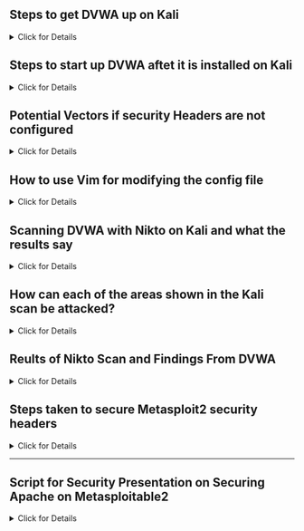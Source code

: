 ## Steps to get DVWA up on Kali

<details>
  <summary>Click for Details</summary>

Here's a simplified step-by-step guide on how you set up Damn Vulnerable Web Application (DVWA) on Kali Linux, including troubleshooting some common issues encountered during the installation and configuration process:

### Step-by-Step Guide to Set Up DVWA

#### **Preparation and Installation**
1. **Checking Nikto Installation**
   - **Action**: Open Terminal and type `nikto -h`.
   - **Expected Outcome**: Displays Nikto help screen if installed.
   - **Troubleshooting**: If not found, run `sudo apt-get update` followed by `sudo apt-get install nikto`.

2. **Installing DVWA Dependencies**
   - **Action**: Install Apache, MySQL, PHP, and other necessary libraries with:
     ```
     sudo apt-get install apache2 mysql-server php php-mysqli php-gd libapache2-mod-php
     ```
   - **Note**: Ensure all services are properly installed and can start without errors.

3. **Starting Services**
   - **Action**: Start Apache and MySQL services:
     ```
     sudo systemctl start apache2
     sudo systemctl start mysql
     ```
   - **Troubleshooting**: If services fail to start, check the status using `sudo systemctl status apache2` or `mysql` for error messages.

#### **Configuration and Setup**
4. **Downloading and Configuring DVWA**
   - **Action**: Clone DVWA from GitHub:
     ```
     cd /var/www/html
     sudo git clone https://github.com/digininja/DVWA.git
     ```
   - **Action**: Set appropriate permissions:
     ```
     sudo chown -R www-data:www-data /var/www/html/DVWA
     ```
   - **Action**: Copy and configure the DVWA configuration file:
     ```
     sudo cp /var/www/html/DVWA/config/config.inc.php.dist /var/www/html/DVWA/config/config.inc.php
     sudo nano /var/www/html/DVWA/config/config.inc.php
     ```
     Update database settings (`db_user`, `db_password`, `db_database`).

5. **Database Configuration**
   - **Action**: Secure MySQL and set up DVWA database:
     ```
     sudo mysql_secure_installation
     sudo mysql -u root -p
     CREATE DATABASE dvwa;
     ```
   - **Troubleshooting**: If unable to login to MySQL, reset the root password or ensure that MySQL service is running.

#### **Finalizing DVWA Setup**
6. **Accessing and Setting Up DVWA**
   - **Action**: Open a browser and navigate to `http://localhost/DVWA/setup.php`.
   - **Action**: Initialize the DVWA database by clicking 'Create / Reset Database'.
   - **Expected Outcome**: DVWA is ready to use at `http://localhost/DVWA/login.php`.
   - **Troubleshooting**: If you encounter connection issues, confirm the Apache and MySQL services are running and that the DVWA configuration file points to the correct database details.

#### **Validation and Verification**
7. **Testing with Nikto**
   - **Action**: After setup, run Nikto to scan for vulnerabilities:
     ```
     nikto -h localhost
     ```
   - **Expected Outcome**: Nikto should report potential issues or confirm no critical vulnerabilities, depending on your security settings.

#### **Common Issues and Solutions**
- **MySQL Access Denied**: Common if the MySQL root password is forgotten or not set correctly during installation. Resetting the password using safe mode can resolve this.
- **Apache/MySQL Services Not Starting**: Often due to misconfigurations or port conflicts. Checking the status and logs can help identify and resolve these issues.
- **Permission Issues with DVWA**: Ensuring the web server user (`www-data`) has proper permissions on the DVWA directory is crucial for functionality.

This guide not only outlines the steps to get DVWA up and running but also incorporates troubleshooting steps that were critical during your setup process. The insights gained here are valuable for ensuring a smooth setup experience and for understanding common pitfalls that may occur during similar installations.

</details>

## Steps to start up DVWA aftet it is installed on Kali

<details>
  <summary>Click for Details</summary>

To properly shut down and restart the Damn Vulnerable Web Application (DVWA) along with its underlying services like Apache and MySQL on your Kali Linux system, follow these steps:

### Shutting Down DVWA and Services

1. **Stop Apache and MySQL Services**:
   - To stop the Apache web server and MySQL database, you can use the following commands:
     ```bash
     sudo systemctl stop apache2
     sudo systemctl stop mysql
     ```

### Restarting DVWA and Services

1. **Start Apache and MySQL Services**:
   - To restart the services, you use similar commands:
     ```bash
     sudo systemctl start apache2
     sudo systemctl start mysql
     ```

2. **Verify Services are Running**:
   - After restarting the services, you can check their status to ensure they are running properly:
     ```bash
     sudo systemctl status apache2
     sudo systemctl status mysql
     ```
   - This will provide you with the active status and any current activity logs for these services.

3. **Access DVWA**:
   - Once the services are up and running, you can access DVWA by navigating to `http://localhost/DVWA` or `http://localhost/DVWA/login.php` in your web browser.
   - Log in with the credentials you set up (default is usually `admin` for the username and `password` for the password).

### Regular Maintenance and Checks

- **Check Apache and MySQL Logs**:
  - Regularly checking the logs can help you identify and resolve issues quickly. Logs for Apache are typically found in `/var/log/apache2/`, and for MySQL in `/var/log/mysql/`.
  
- **Update System and Applications**:
  - Keep your system and applications like DVWA, Apache, and MySQL updated to ensure you have the latest security patches and features:
    ```bash
    sudo apt-get update
    sudo apt-get upgrade
    ```

- **Backup Configuration Files**:
  - Before making significant changes, especially when updating or reconfiguring, it’s a good practice to backup configuration files like Apache’s `apache2.conf` or DVWA’s `config.inc.php`.

By following these steps, you can ensure that DVWA and its dependent services are properly shut down and restarted, maintaining a secure and stable environment for your cybersecurity testing and practice. If you have any further questions or need additional details, feel free to ask!

</details>

## Potential Vectors if security Headers are not configured

<details>
  <summary>Click for Details</summary>

If the recommended security headers (`X-Frame-Options` and `X-Content-Type-Options`) are not configured on your Apache server, several security vulnerabilities can be exploited. Here's a breakdown of the potential attacks and their implications:

### 1. **Clickjacking Attacks**
- **Header**: `X-Frame-Options`
- **Risk**: Without the `X-Frame-Options` header, your website can be embedded in a frame or iframe on another site. Malicious actors can use this technique, known as clickjacking, to trick users into clicking on elements that appear to be on their site but are actually on another site, potentially leading to unintended actions such as liking a page, making a purchase, or changing their password.

### 2. **MIME Sniffing Attacks**
- **Header**: `X-Content-Type-Options`
- **Risk**: Without the `X-Content-Type-Options: nosniff` header, browsers might try to infer the MIME type of a resource, overriding the server-specified `Content-Type` header. This can allow an attacker to upload a malicious file with a disguised MIME type (like a disguised executable file with a `.jpg` extension) that the browser executes. This vulnerability can lead to Cross-Site Scripting (XSS) attacks and other types of code execution vulnerabilities.

### 3. **Cross-Site Scripting (XSS)**
- **Related Headers**: Both headers indirectly help prevent XSS:
  - **`X-Frame-Options`**: By preventing your site from being framed, it reduces the attack surface for XSS attacks that rely on framing techniques.
  - **`X-Content-Type-Options`**: Prevents script execution from non-script MIME types, reducing the possibility of XSS exploits via MIME type confusion.

### 4. **Cross-Site Request Forgery (CSRF)**
- **Related Headers**: Mainly `X-Frame-Options`
- **Risk**: While primarily defended against by other means (like CSRF tokens), clickjacking can be part of a CSRF attack where an attacker tricks a user into executing unwanted actions on a web application in which they are authenticated. If an application can be framed, it might be possible to engineer a clickjacking attack that also doubles as a CSRF exploit.

### 5. **Code Injection**
- **Related Headers**: Mainly `X-Content-Type-Options`
- **Risk**: Allowing the browser to sniff MIME types can lead to unexpected script execution when files with ambiguous extensions or content are interpreted as executable code, leading to potential malicious code injections.

### 6. **Information and Identity Theft**
- **Related Headers**: Both headers
- **Risk**: Through clickjacking, attackers could potentially redirect users to malicious websites or overlay transparent frames to capture keystrokes and sensitive information. 

### Conclusion
Implementing these headers is a straightforward but crucial aspect of securing web applications. It helps ensure that content is displayed as intended, without unwanted manipulation, and prevents the browser from making potentially dangerous assumptions about the data it handles. By configuring these headers, you significantly reduce the risk of these types of web attacks, enhancing the overall security posture of your application.

</details>

## How to use Vim for modifying the config file

<details>
  <summary>Click for Details</summary>

Using `vim` to modify the `apache2.conf` on Metasploitable2 requires a few steps to navigate and edit this crucial configuration file. Here are detailed instructions to ensure you configure Apache securely using `vim`.

### Accessing the Apache Configuration File

1. **Open Terminal**:
   Open your terminal on Metasploitable2.

2. **Navigate to Apache’s Configuration Directory**:
   Apache’s main configuration file, `apache2.conf`, typically resides in `/etc/apache2/`. Change to this directory by running:
   ```bash
   cd /etc/apache2/
   ```

3. **Open the Configuration File**:
   Use `vim` to open the `apache2.conf` file:
   ```bash
   sudo vim apache2.conf
   ```

### Editing with Vim

Here’s a quick rundown on how to use `vim`:

- **Enter Insert Mode**: Press `i` to switch to insert mode where you can start editing the file.
- **Navigate**: Use arrow keys to move around in the file.
- **Add Configuration**:
  - To prevent clickjacking, locate a suitable section or add at the end:
    ```apache
    Header always append X-Frame-Options SAMEORIGIN
    ```
  - To prevent MIME type sniffing:
    ```apache
    Header set X-Content-Type-Options nosniff
    ```
  - To disable ETag headers:
    ```apache
    FileETag None
    ```
  - To restrict HTTP methods, find the appropriate `<Directory>` section or add one if necessary:
    ```apache
    <Directory /var/www/>
       Order Deny,Allow
       Deny from all
       Allow from all
       <LimitExcept GET POST>
           Deny from all
       </LimitExcept>
    </Directory>
    ```
- **Save and Exit**:
  - To save the changes and exit vim, press `Esc` to leave insert mode, then type:
    ```bash
    :wq
    ```
  - To exit without saving changes, type:
    ```bash
    :q!
    ```

### Restart Apache to Apply Changes

After editing the configuration file, restart Apache to apply the changes:
```bash
sudo service apache2 restart
```
or if that service command is not available:
```bash
sudo /etc/init.d/apache2 restart
```

### Confirming Changes

After restarting Apache, it's a good idea to confirm that the headers have been applied correctly. You can check headers from another terminal or machine using `curl`:
```bash
curl -I http://localhost
```
or replace `localhost` with the Metasploitable2 IP address if accessing from another machine. This command should show the headers being applied as per your configuration.

This guide assumes basic familiarity with vim and command-line operations. If vim feels overwhelming, consider practicing with vim tutorials online, such as `vimtutor`, which is an excellent resource for beginners.

Navigating and searching within `vim` can greatly enhance your efficiency while editing configuration files or scripts. Here are the commands to search for a word, and to quickly move to the top or bottom of a file in `vim`:

### Searching for a Word in Vim

1. **Enter Command Mode**:
   - Press `Esc` to ensure you are in command mode, where you can enter commands directly.

2. **Search for a Word**:
   - To search for a word, type `/` followed by the word you want to search for, and then press `Enter`. For example, to search for "Server", you would type:
     ```
     /Server
     ```
   - Vim will jump to the first occurrence of "Server" below the cursor.

3. **Navigate Through Matches**:
   - To find the next occurrence of the word, press `n`.
   - To find the previous occurrence, press `N`.

### Moving to the Top or Bottom of the File

1. **Move to the Top of the File**:
   - Press `gg` (double `g`). This command will quickly move the cursor to the first line of the file.

2. **Move to the Bottom of the File**:
   - Press `G` (uppercase `g`). This command will move the cursor to the last line of the file.

### Additional Useful Vim Commands

- **Go to a Specific Line**:
  - If you know the line number you want to navigate to, you can type the line number followed by `G`. For example, typing `50G` will take you to line 50.

- **Center the Screen on Your Current Line**:
  - Press `zz` (lowercase `zz`). This will center the screen on the line where your cursor is located.

- **Search Backward**:
  - Similar to searching forward with `/`, you can search backward by using `?`. For example:
    ```
    ?Server
    ```
    This will search for "Server" above the cursor.

### Searching and Replacing

If you find yourself needing to replace words or phrases:

- **Basic Replace Command**:
  - To replace the first instance of a word on each line, use the `:s` command. For example, to replace the first instance of "old" with "new" on the current line:
    ```
    :s/old/new/
    ```
- **Global Replace on the Entire File**:
  - To replace all instances in the entire file, you can add `%` and `g` to the command:
    ```
    :%s/old/new/g
    ```

These commands make `vim` a powerful tool for navigating and editing text files, especially configuration files where specific settings might need to be changed, added, or removed frequently.

</details>

## Scanning DVWA with Nikto on Kali and what the results say

<details>
  <summary>Click for Details</summary>

To run a scan on Damn Vulnerable Web Application (DVWA) from your Kali Linux system, you can use tools like Nikto for vulnerability scanning or sqlmap for SQL injection testing. Below, I’ll guide you through the steps for both tools.

### Scanning DVWA with Nikto

Nikto is a web server scanner which can perform comprehensive tests against web servers for multiple items, including over 6700 potentially dangerous files/CGIs, checks for outdated versions of over 1250 servers, and version-specific problems on over 270 servers.

**Steps to run Nikto:**

1. **Open your Terminal:**
   - Access the terminal by pressing `Ctrl + Alt + T` or by searching for "Terminal" in your applications menu.

2. **Command to Run Nikto:**
   - Type the following command to start scanning DVWA:
     ```bash
     nikto -h http://localhost/DVWA
     ```
   - Replace `http://localhost/DVWA` with the actual URL if DVWA is hosted on a different IP or port.

3. **Review the Results:**
   - Nikto will output any vulnerabilities or misconfigurations directly to the terminal.
   - Analyze the results to understand the vulnerabilities found.

### Scanning DVWA with sqlmap for SQL Injection

sqlmap is an open source penetration testing tool that automates the process of detecting and exploiting SQL injection flaws and taking over database servers.

**Steps to run sqlmap:**

1. **Identify a Target URL:**
   - You need a URL to test SQL injection, typically where form inputs are processed. For DVWA, this could be a URL like `http://localhost/DVWA/vulnerabilities/sqli`.

2. **Command to Run sqlmap:**
   - Launch sqlmap with a command like:
     ```bash
     sqlmap -u "http://localhost/DVWA/vulnerabilities/sqli/?id=1" --batch --risk=3 --level=5
     ```
   - Replace the URL with the correct one from your DVWA instance. Ensure you have the right parameter (`id` in this case) to test.

3. **Review the Results:**
   - sqlmap will provide detailed output about the SQL injection testing, including database name, tables, columns, and sometimes even data in the database.

### Additional Considerations

- **Set DVWA Security to Low:**
   - For these tools to perform effectively, ensure DVWA’s security level is set to low. This setting is in the DVWA security settings accessible from the DVWA main page.

- **Permissions and Authentication:**
   - If the tools need authenticated access, you might need to configure cookies or session data to allow the scanner to authenticate properly.

- **Legal and Ethical Use:**
   - Ensure you have authorization to perform scans and tests. Unauthorized scanning can be illegal and unethical.

![image](https://github.com/user-attachments/assets/9e6cc9a9-071f-4c8b-9a87-619f3dbb9cbe)

The results of your Nikto scan on the Damn Vulnerable Web Application (DVWA) provide several insights into potential security vulnerabilities and misconfigurations. Here's a breakdown of the findings:

### 1. Missing HTTP Headers
- **X-Frame-Options**: This header is not present, which means that this site could be vulnerable to clickjacking attacks. Clickjacking involves an attacker tricking a user into clicking something different from what the user perceives, potentially revealing confidential information or allowing others to take control of their computer while clicking seemingly innocuous web pages.
- **X-Content-Type-Options**: This header is also missing. Without this header, browsers might try to guess the MIME type of a document and will execute the document if they guess it to be executable. This can lead to XSS (Cross-Site Scripting) attacks.

### 2. Server and Directory Information
- **Apache/2.4.58 (Debian)**: The server is running on Apache version 2.4.58 on Debian. While this doesn’t indicate a direct vulnerability, it's crucial to keep the software up-to-date as new patches are released.
- Various directories are found to be indexable, which means that the files and subdirectories within them are listed when there is no index file (like index.html). This can lead to information disclosure about the file structure and potential access to sensitive files:
  - **/DVWA/config/**
  - **/DVWA/config/js/**
  - **/DVWA/tests/**
  - **/DVWA/database/**
  - **/DVWA/docs/**
  - **/DVWA/login/**
  - **/DVWA/phpmyadmin/**

### 3. Git Repository Exposure
- **.git Exposure**: The presence of .git directories and files (like .git/index, .git/config) being accessible from the web server could potentially expose sensitive information about the source code and its history. An attacker could download the entire repository to analyze it for vulnerabilities, hardcoded secrets, or configuration details.

### 4. PHP Details
- **/DVWA/phpinfo.php**: The presence of a phpinfo() file that is accessible can reveal a wealth of information about the PHP environment, server configuration, and more, which can be useful for an attacker to craft further attacks.

### 5. Docker File Exposure
- **.dockerignore File**: The exposure of .dockerignore file can give an attacker information about patterns of files and directories marked for omission in Docker build contexts, potentially revealing sensitive files that are not included in the build context.

### Action Steps:
- **Headers**: Add the missing HTTP headers (`X-Frame-Options` and `X-Content-Type-Options`) to improve security against common web attacks.
- **Directory Listing**: Disable directory listing on the server to prevent attackers from discovering files and directories.
- **Secure Git**: Ensure that .git directories are not accessible via the web server. This might involve configuring server rules or .htaccess files to deny access to .git paths.
- **Secure PHP Info**: Restrict access to the `phpinfo.php` file as it should not be accessible in a production environment due to the detailed information it provides.
- **Review Docker Files**: Ensure that sensitive information is not inadvertently exposed through Docker configuration files.

To scan your Metasploitable2 instance using Nikto from your Kali Linux system, you will need the IP address of the Metasploitable2 virtual machine, which from your screenshot appears to be `10.0.2.15`. Here's how to proceed with the scan:

### Steps to Run Nikto on Metasploitable2

1. **Open Terminal**:
   - You can do this by pressing `Ctrl + Alt + T` or by searching for "Terminal" in your applications menu on Kali Linux.

2. **Run Nikto**:
   - Use the following command to initiate the Nikto scan against the Metasploitable2 IP:
     ```bash
     nikto -h 10.0.2.15
     ```
   - This command tells Nikto to scan the host located at `10.0.2.15`.

3. **Review the Output**:
   - Nikto will output its findings directly in the terminal. This will include any common vulnerabilities found on the Metasploitable2 server.
   - Look for issues related to server misconfigurations, vulnerable scripts, outdated server software, and potential exposure of sensitive files.

4. **Analyze and Act**:
   - Once the scan is complete, analyze the output to understand the vulnerabilities.
   - Determine which issues are critical and plan for patches or configurations to mitigate these vulnerabilities.

### Additional Options

- **Detailed Scan**:
  You can increase the detail and scope of the scan by using additional options such as:
  ```bash
  nikto -h 10.0.2.15 -Tuning x
  ```
  Replace `x` with numbers 0-9 to specify what types of tests to perform, depending on what you are focusing on (e.g., SQL Injection, XSS, etc.).

- **Port Specification**:
  If Metasploitable2 services run on non-standard ports that you wish to test, you can specify the port with:
  ```bash
  nikto -h 10.0.2.15 -p 8080
  ```
  Replace `8080` with the port number of interest.

### Considerations

- **Permissions**: Make sure you have the right to scan the Metasploitable2 machine. Even though it's a local and intentional vulnerable machine designed for practice, it's good practice to consider the ethics and legality.
- **Network Settings**: Ensure that both your Kali and Metasploitable2 VMs are on the same network or are configured to see each other on your virtual box settings. Typically, setting network adapters to 'Host-Only' or 'Internal Network' will work if you are not using 'Bridged Adapter'.

</details>

## How can each of the areas shown in the Kali scan be attacked?

<details>
  <summary>Click for Details</summary>

The Nikto scan results on your Damn Vulnerable Web Application (DVWA) have revealed several vulnerabilities and misconfigurations. Let's discuss how each could potentially be exploited:

### 1. **Missing HTTP Headers**

- **X-Frame-Options**:
  - **Attack Type**: Clickjacking
  - **Exploitation**: An attacker can create a malicious web page that frames the vulnerable site and tricks a user into clicking on something that performs actions on their behalf, like changing a password or making a transaction.
  - **Demonstration**: Embed the DVWA page in an `<iframe>` on a malicious page with buttons overlaid to mislead the user.

- **X-Content-Type-Options**:
  - **Attack Type**: MIME Sniffing
  - **Exploitation**: An attacker can serve a script that the browser might execute under the guise of a different MIME type. For example, disguising malicious JavaScript code as an image file that gets executed when loaded by the browser.
  - **Demonstration**: Serve a file with JavaScript code but declare it as an image or another benign type in an environment that ignores the server-provided MIME type.

### 2. **Server and Directory Information**

- **Directory Indexing**:
  - **Attack Type**: Information Disclosure
  - **Exploitation**: An attacker can browse various directories to find sensitive files, backup files, or configuration scripts that could give further access or sensitive data.
  - **Demonstration**: Access these directories through the browser to display their contents and identify potential files for further attacks.

### 3. **Git Repository Exposure**

- **.git Exposure**:
  - **Attack Type**: Repository Cloning
  - **Exploitation**: An attacker can clone the entire repository from the exposed .git directory to analyze the application’s source code offline. This can reveal sensitive information, historical changes, or other vulnerabilities.
  - **Demonstration**: Use tools like GitTools to clone the repository via the exposed .git directory from the web server.

### 4. **PHP Details Exposure**

- **/DVWA/phpinfo.php**:
  - **Attack Type**: Information Disclosure
  - **Exploitation**: An attacker accesses the `phpinfo.php` page to gather detailed information about the server's PHP environment, configuration settings, and installed modules. This information can be used to tailor further attacks.
  - **Demonstration**: Directly access the `phpinfo.php` page and use the information to plan exploits specific to the server's PHP configuration and versions.

### 5. **Docker File Exposure**

- **.dockerignore File**:
  - **Attack Type**: Configuration Disclosure
  - **Exploitation**: Reviewing the `.dockerignore` file can inform an attacker about the structure of Docker deployments and potential files that are considered sensitive (hence ignored during Docker builds). This might help in identifying files that are not included in the Docker image but exist on the server.
  - **Demonstration**: Access the `.dockerignore` file to understand the directory structure and sensitive files, helping to guide further explorations or exploitation attempts.

### Mitigation Strategies:

To defend against these attacks:
- Implement proper HTTP headers for security (e.g., `X-Frame-Options: DENY`, `X-Content-Type-Options: nosniff`).
- Disable directory listing in the web server's configuration.
- Secure the .git directory either by restricting access through web server configuration or by ensuring it is not uploaded to production environments.
- Restrict access to sensitive files like `phpinfo.php` through access control mechanisms or by removing them from production servers.
- Secure configuration files and ensure files like `.dockerignore` are not accessible from the web.

By understanding these vulnerabilities and potential exploits, you can better secure your applications against common web attacks.

</details>

## Reults of Nikto Scan and Findings From DVWA

<details>
  <summary>Click for Details</summary>

The results from your Nikto scan against the Metasploitable2 machine reveal a couple of common vulnerabilities associated with web server configurations. Here's a breakdown of the findings and their potential impact:

### 1. Missing HTTP Headers

- **X-Frame-Options Header Missing**:
  - **Vulnerability**: This header helps protect your website against clickjacking attacks. Without it, attackers can embed your website in a frame on their malicious site, potentially tricking users into interacting with your site in unintended ways.
  - **Impact**: Users could be tricked into executing actions on your site without their knowledge, such as changing their passwords or making transactions.

- **X-Content-Type-Options Header Missing**:
  - **Vulnerability**: This header prevents the browser from interpreting files as a different MIME type than what is specified by the server. Without this header, browsers can MIME-sniff the content and execute non-executable MIME types, leading to XSS (Cross-Site Scripting) attacks.
  - **Impact**: Allows an attacker to perform XSS attacks by uploading specially crafted files that the browser might execute as an executable.

### 2. Server Configuration

- **ETags (Entity Tags) Configuration**:
  - **Vulnerability**: The server's use of ETags can leak inode information through the HTTP headers. Inodes are identifiers for files and directories in UNIX-like operating systems.
  - **Impact**: An attacker can gain insights into the system's file system structure, which could help in designing further attacks or understanding the server setup.

### 3. Allowed HTTP Methods

- **OPTIONS Method Enabled**:
  - **Vulnerability**: By allowing various HTTP methods (GET, POST, OPTIONS, HEAD), particularly OPTIONS, an attacker can discover potential points of interaction with the server that might be vulnerable.
  - **Impact**: OPTIONS method reveals the HTTP methods that the server supports on a particular URL, which can aid an attacker in crafting specially designed requests that could exploit other vulnerabilities.

### Mitigation Strategies

- **Configure HTTP Headers**:
  - **X-Frame-Options**: Set this to "SAMEORIGIN" or "DENY" to prevent your site from being framed by other sites. This can be configured in your Apache or Nginx configuration file.
    ```apache
    Header always append X-Frame-Options SAMEORIGIN
    ```
  - **X-Content-Type-Options**: Set this to "nosniff" to prevent MIME-sniffing.
    ```apache
    Header set X-Content-Type-Options nosniff
    ```

- **Secure ETags**:
  - Modify the Apache configuration to either not use ETags or configure them not to leak inode information.
    ```apache
    FileETag None
    ```

- **Restrict HTTP Methods**:
  - Restrict the use of HTTP methods to only those necessary for your application. This can be done via server configuration.
    ```apache
    <LimitExcept GET POST>
      Order Deny,Allow
      Deny from all
    </LimitExcept>
    ```

Implementing these mitigations will help secure your server against the vulnerabilities identified in the Nikto scan, enhancing the overall security posture of your system.

The Nikto scan results on your Damn Vulnerable Web Application (DVWA) have revealed several vulnerabilities and misconfigurations. Let's discuss how each could potentially be exploited:

### 1. **Missing HTTP Headers**

- **X-Frame-Options**:
  - **Attack Type**: Clickjacking
  - **Exploitation**: An attacker can create a malicious web page that frames the vulnerable site and tricks a user into clicking on something that performs actions on their behalf, like changing a password or making a transaction.
  - **Demonstration**: Embed the DVWA page in an `<iframe>` on a malicious page with buttons overlaid to mislead the user.

- **X-Content-Type-Options**:
  - **Attack Type**: MIME Sniffing
  - **Exploitation**: An attacker can serve a script that the browser might execute under the guise of a different MIME type. For example, disguising malicious JavaScript code as an image file that gets executed when loaded by the browser.
  - **Demonstration**: Serve a file with JavaScript code but declare it as an image or another benign type in an environment that ignores the server-provided MIME type.

### 2. **Server and Directory Information**

- **Directory Indexing**:
  - **Attack Type**: Information Disclosure
  - **Exploitation**: An attacker can browse various directories to find sensitive files, backup files, or configuration scripts that could give further access or sensitive data.
  - **Demonstration**: Access these directories through the browser to display their contents and identify potential files for further attacks.

### 3. **Git Repository Exposure**

- **.git Exposure**:
  - **Attack Type**: Repository Cloning
  - **Exploitation**: An attacker can clone the entire repository from the exposed .git directory to analyze the application’s source code offline. This can reveal sensitive information, historical changes, or other vulnerabilities.
  - **Demonstration**: Use tools like GitTools to clone the repository via the exposed .git directory from the web server.

### 4. **PHP Details Exposure**

- **/DVWA/phpinfo.php**:
  - **Attack Type**: Information Disclosure
  - **Exploitation**: An attacker accesses the `phpinfo.php` page to gather detailed information about the server's PHP environment, configuration settings, and installed modules. This information can be used to tailor further attacks.
  - **Demonstration**: Directly access the `phpinfo.php` page and use the information to plan exploits specific to the server's PHP configuration and versions.

### 5. **Docker File Exposure**

- **.dockerignore File**:
  - **Attack Type**: Configuration Disclosure
  - **Exploitation**: Reviewing the `.dockerignore` file can inform an attacker about the structure of Docker deployments and potential files that are considered sensitive (hence ignored during Docker builds). This might help in identifying files that are not included in the Docker image but exist on the server.
  - **Demonstration**: Access the `.dockerignore` file to understand the directory structure and sensitive files, helping to guide further explorations or exploitation attempts.

### Mitigation Strategies:

To defend against these attacks:
- Implement proper HTTP headers for security (e.g., `X-Frame-Options: DENY`, `X-Content-Type-Options: nosniff`).
- Disable directory listing in the web server's configuration.
- Secure the .git directory either by restricting access through web server configuration or by ensuring it is not uploaded to production environments.
- Restrict access to sensitive files like `phpinfo.php` through access control mechanisms or by removing them from production servers.
- Secure configuration files and ensure files like `.dockerignore` are not accessible from the web.

By understanding these vulnerabilities and potential exploits, you can better secure your applications against common web attacks.

</details>

## Steps taken to secure Metasploit2 security headers

<details>
  <summary>Click for Details</summary>

### Comprehensive Guide to Securing Apache on Metasploitable2 and Validating From Kali

#### Initial Scan from Kali
Start with a vulnerability scan using Nikto from your Kali machine to establish the security baseline.

**Command**:
```bash
nikto -h 192.168.56.102
```

**Expected Output**:
You should expect warnings about missing security headers such as `X-Frame-Options` and `X-Content-Type-Options`, along with other potential vulnerabilities.

#### Steps to Secure Apache on Metasploitable2

1. **Enable mod_headers Module on Metasploitable2**
   Make sure the `mod_headers` module is enabled, which is necessary for adding HTTP security headers.
   ```bash
   sudo a2enmod headers
   sudo /etc/init.d/apache2 restart
   ```

2. **Update Apache Configuration**
   Modify the Apache configuration to include security headers and restrict HTTP methods.
   ```bash
   sudo vim /etc/apache2/apache2.conf
   ```
   Add the following configurations:
   ```apache
   # Security Headers
   Header always append X-Frame-Options SAMEORIGIN
   Header set X-Content-Type-Options nosniff
   FileETag None

   # Restrict HTTP Methods
   <Directory /var/www/>
       Order Allow,Deny
       Allow from all
       <LimitExcept GET POST>
           Deny from all
       </LimitExcept>
   </Directory>
   ```

3. **Restart Apache to Apply Changes**
   ```bash
   sudo /etc/init.d/apache2 restart
   ```

#### Validation Steps on Metasploitable2

Check your configurations directly on Metasploitable2:

1. **Check Apache Configuration for Errors**
   ```bash
   apache2ctl configtest
   ```
   Look for the "Syntax OK" confirmation.

2. **Test Headers Locally**
   Use `curl` to verify headers:
   ```bash
   curl -I http://localhost
   ```

   **Expected Headers in Response**:
   - `X-Frame-Options: SAMEORIGIN`
   - `X-Content-Type-Options: nosniff`

#### Further Validation From Kali

After securing the server, validate the changes from your Kali system to ensure changes are effective network-wide.

1. **Repeat Nikto Scan**
   ```bash
   nikto -h 192.168.56.102
   ```

   **Expected Changes**:
   - No warnings about `X-Frame-Options` or `X-Content-Type-Options`.

2. **Curl Test from Kali**
   Confirm the headers from Kali to ensure they are transmitted correctly over the network:
   ```bash
   curl -I http://192.168.56.102
   ```

   **Expected Headers in Response**:
   - `X-Frame-Options: SAMEORIGIN`
   - `X-Content-Type-Options: nosniff`

#### Conclusion

Following these steps will effectively implement and verify security headers on your Metasploitable2 system, checked both locally and from Kali Linux. Regular scans with Nikto after any configuration changes will help maintain the server's security posture robustly.

</details>

---

## Script for Security Presentation on Securing Apache on Metasploitable2

<details>
  <summary>Click for Details</summary>

### Script for Security Presentation on Securing Apache on Metasploitable2

---

**[Opening Slide: Title and Introduction]**

**Speaker:**
"Good morning everyone, today we're going to take a 'header' into securing Apache on our good old friend, Metasploitable2. It's more exposed than your Facebook profile in 2007, but fear not, we'll fix that!"

---

**[Slide 2: Initial Vulnerability Assessment]**

**Speaker:**
"First things first, let's see what we're dealing with. We'll start with a Nikto scan from our Kali machine. For those unfamiliar, Nikto is like that one friend who points out all your flaws... but actually helps you fix them."

**Command on screen:**
```bash
nikto -h 192.168.56.102
```

**Speaker:**
"Expect to see some complaints about missing security headers. These headers are like the bouncers of the club, keeping the riff-raff out of our server's business."

---

**[Slide 3: Enabling mod_headers]**

**Speaker:**
"Step one: Enable `mod_headers` on Metasploitable2. This module lets us add those bouncers—uh, I mean, security headers."

**Command on screen:**
```bash
sudo a2enmod headers
sudo /etc/init.d/apache2 restart
```

**Speaker:**
"If `mod_headers` isn't enabled, Apache is like a party without bouncers. Anyone and their script can walk in!"

---

**[Slide 4: Configuring Security Headers]**

**Speaker:**
"Let’s add some headers. We'll set `X-Frame-Options` to SAMEORIGIN to prevent clickjacking attacks, and `X-Content-Type-Options` to nosniff to stop MIME type sniffing—because the only thing we want sniffing around are those free conference snacks, am I right?"

**Command on screen:**
```apache
Header always append X-Frame-Options SAMEORIGIN
Header set X-Content-Type-Options nosniff
FileETag None
```

**Speaker:**
"We’re also going to turn off ETags with `FileETag None` to prevent inode information leaks, because the only leaks we appreciate are memory leaks... Just kidding, we hate those too."

---

**[Slide 5: Restricting HTTP Methods]**

**Speaker:**
"Next, let’s limit the HTTP methods. Because sometimes, you need to tell your server it can't just GET and POST with everyone."

**Command on screen:**
```apache
<Directory /var/www/>
    Order Allow,Deny
    Allow from all
    <LimitExcept GET POST>
        Deny from all
    </LimitExcept>
</Directory>
```

**Speaker:**
"This setup denies all methods except GET and POST. It’s like telling your kids they can only play in the front yard."

---

**[Slide 6: Restarting Apache and Testing]**

**Speaker:**
"Let's restart Apache to apply our changes. It's like rebooting your computer—sometimes, it's the magic fix."

**Command on screen:**
```bash
sudo /etc/init.d/apache2 restart
```

**Speaker:**
"Now, we’ll use `curl` to check our headers from within Metasploitable2 and then again from Kali."

**Commands on screen:**
```bash
curl -I http://localhost
curl -I http://192.168.56.102
```

**Speaker:**
"These commands should show our security headers in action, protecting our server one request at a time."

---

**[Closing Slide: Review and Q&A]**

**Speaker:**
"And that’s how you secure Apache on Metasploitable2. Any questions, or is everyone just ready for lunch? Remember, a secure server is like a good joke—it doesn’t need a punchline, just good execution!"

**[End of Presentation]**

---

This script combines technical steps with light-hearted commentary aimed at engaging an audience familiar with security concepts but new to specific Apache security configurations.

</details>

